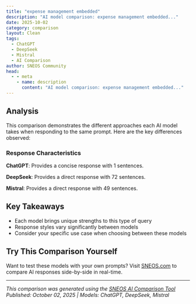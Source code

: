 ```yaml
---
title: "expense management embedded"
description: "AI model comparison: expense management embedded..."
date: 2025-10-02
category: comparison
layout: Clean
tags:
  - ChatGPT
  - DeepSeek
  - Mistral
  - AI Comparison
author: SNEOS Community
head:
  - - meta
    - name: description
      content: "AI model comparison: expense management embedded..."
---
```


<ChatComparison
  title="expense management embedded"
  prompt="expense management embedded"
  :responses='{
    "ChatGPT": "Error calling OpenAI API.",
    "DeepSeek": "Of course. \u0022Expense management embedded\u0022 is a powerful and growing trend in the B2B software and fintech space. Let\u0027s break down what it means, why it\u0027s important, and how it works.\n\n### What is Embedded Expense Management?\n\nIn simple terms, **embedded expense management** is the integration of expense tracking, corporate card issuance, reimbursement, and policy enforcement directly into a non-financial software platform.\n\nInstead of a business using a separate app like Expensify or Concur, they can manage all their expenses *within* the software they already use for their core operations.\n\n**The Core Idea:** Meet the user where they already are.\n\n---\n\n### Key Components of an Embedded Solution\n\nA fully-featured embedded expense management system typically includes:\n\n1.  **Embedded Corporate Cards:** The platform can issue physical or virtual cards to employees, with spend limits and merchant controls, directly through their interface.\n2.  **Expense Capture \u0026 Categorization:** Automated capture of receipts (via email parsing, mobile app photo, or OCR), and automatic categorization of transactions.\n3.  **Policy Enforcement:** Automated rules that flag out-of-policy spending *before* it happens (e.g., blocking transactions at certain merchants) or during submission (e.g., flagging overspent meals).\n4.  **Workflow \u0026 Approvals:** Built-in approval workflows that route expenses to the correct manager without leaving the parent platform.\n5.  **Reimbursement \u0026 Sync:** Seamless reimbursement for out-of-pocket expenses and automatic syncing of all expense data to the general ledger (e.g., QuickBooks, Xero, NetSuite).\n6.  **Reporting \u0026 Analytics:** Dashboards and reports that give insights into spending patterns, all within the native environment.\n\n---\n\n### Why is it Such a Big Deal? (The Value Proposition)\n\nEmbedding this functionality creates a seamless user experience and delivers immense value to three key groups:\n\n#### 1. For the End-User Business (The Customer)\n*   **Reduced Context Switching:** Employees and finance teams don\u0027t have to jump between multiple apps. This saves time and reduces frustration.\n*   **Increased Compliance:** When expense management is baked into the daily workflow, compliance is easier. Policy checks happen automatically, leading to fewer errors and better financial control.\n*   **Faster Reimbursements:** Streamlined workflows mean employees get paid back quicker.\n*   **Deeper Insights:** When expense data is connected to other operational data (e.g., projects, clients, departments), businesses gain powerful insights into profitability and spending efficiency.\n\n#### 2. For the Platform (The Company Doing the Embedding)\n*   **Increased Revenue:** This is a major new revenue stream via interchange fees from card issuance, SaaS fees for the expense module, or both.\n*   **Improved User Engagement \u0026 Stickiness:** By solving a critical pain point (finance), you make your platform indispensable. Users are less likely to churn when their spending, cards, and reimbursements are managed within your ecosystem.\n*   **Competitive Differentiation:** Offering a built-in financial operations stack is a powerful feature that sets you apart from competitors.\n*   **Deeper Data Insights:** You gain a more holistic view of your customer\u0027s business, allowing for better product development and personalized offerings.\n\n#### 3. For the Employee (The Spender)\n*   **Extreme Simplicity:** The process of spending, capturing receipts, and submitting reports becomes almost effortless. Mobile-first experiences make it easy on the go.\n*   **Real-time Visibility:** They can see their card balance, recent transactions, and reimbursement status at any time.\n*   **Fewer \u0022Gotchas\u0022:** Real-time policy warnings prevent them from accidentally breaking spending rules.\n\n---\n\n### How Does it Work Technically? (The \u0022How\u0022)\n\nPlatforms don\u0027t build this complex financial infrastructure from scratch. They partner with specialized **Embedded Finance (Embedded Fintech) providers** that offer this functionality via APIs.\n\n**The Process:**\n1.  **Partner Selection:** The platform chooses a provider like **Brex, Ramp, Stripe Issuing, or Treasury Prime**.\n2.  **API Integration:** The platform\u0027s developers integrate the provider\u0027s APIs into their application. This allows them to:\n    *   Programmatically issue cards.\n    *   Pull transaction data.\n    *   Push policy rules.\n    *   Initiate approvals and reimbursements.\n3.  **White-Labeled UI:** The provider often offers a pre-built, customizable UI component (a \u0022widget\u0022 or SDK) that the platform can embed seamlessly into its own user interface, maintaining brand consistency.\n4.  **Launch:** The feature is launched to customers as a native part of the platform.\n\n---\n\n### Real-World Examples\n\n*   **Ramp embedded in Rippling:** Rippling, an HR \u0026 IT platform, embeds Ramp\u0027s expense management and corporate cards directly into its employee management system. When you hire an employee in Rippling, you can instantly issue them a corporate card.\n*   **Brex embedded in SaaS Platforms:** Various SaaS companies use Brex\u0027s APIs to offer integrated expense management to their customers.\n*   **Stripe Issuing \u0026 Treasury:** A software platform can use Stripe\u0027s APIs to create a complete financial account for their users, including cards and expense management features.\n\n### Industries Where This is Thriving\n\n*   **SaaS \u0026 Vertical Software:** Project management, CRM, ERP, and construction management software.\n*   **Startup Ecosystems:** Platforms that serve startups can offer a full financial stack.\n*   **SMB-Focused Platforms:** Accounting software, business banking apps, and payment processors.\n*   **Freelancer Marketplaces:** To help freelancers and their clients manage project expenses.\n\n### Conclusion\n\n**Expense management embedded** is more than just a feature; it\u0027s a strategic move. It transforms a platform from a point solution into a central, integrated operating system for its customers\u0027 businesses. By solving the messy, time-consuming problem of expense management seamlessly, platforms drive revenue, increase loyalty, and create a significantly more valuable product.",
    "Mistral": "Expense management embedded within a system or application refers to the integration of expense tracking, reporting, and reimbursement functionalities directly into a broader platform. This can be particularly useful for businesses that want to streamline their financial processes and ensure that all expense-related activities are seamlessly managed within a single interface. Here are some key features and benefits of embedded expense management:\n\n### Key Features:\n\n1. **Expense Tracking**:\n   - **Automated Data Capture**: Use OCR (Optical Character Recognition) to automatically capture and categorize expenses from receipts.\n   - **Real-Time Updates**: Immediate updates on expenses as they occur, ensuring accurate and up-to-date financial records.\n\n2. **Approval Workflows**:\n   - **Customizable Approval Chains**: Define and automate approval processes based on company policies.\n   - **Notifications**: Automated notifications for approvers and employees to ensure timely processing.\n\n3. **Reporting and Analytics**:\n   - **Detailed Reports**: Generate detailed expense reports for auditing and compliance purposes.\n   - **Analytics Dashboards**: Visualize spending patterns and trends to make informed financial decisions.\n\n4. **Reimbursement Processing**:\n   - **Automated Reimbursements**: Integrate with payroll systems to automate the reimbursement process.\n   - **Compliance Checks**: Ensure that all expenses comply with company policies and regulatory requirements.\n\n5. **Integration Capabilities**:\n   - **Accounting Software Integration**: Seamless integration with popular accounting software like QuickBooks, Xero, or SAP.\n   - **Payment Gateways**: Integration with payment gateways for direct reimbursement.\n\n6. **User-Friendly Interface**:\n   - **Mobile Access**: Allow employees to submit expenses and managers to approve them via mobile devices.\n   - **Intuitive Design**: Easy-to-use interface for quick adoption and minimal training.\n\n### Benefits:\n\n1. **Efficiency**:\n   - **Reduced Manual Effort**: Automate repetitive tasks to reduce manual data entry and errors.\n   - **Faster Processing**: Streamline the approval and reimbursement process to save time.\n\n2. **Compliance**:\n   - **Policy Enforcement**: Ensure that all expenses adhere to company policies and regulatory standards.\n   - **Audit Trails**: Maintain detailed audit trails for transparency and accountability.\n\n3. **Cost Savings**:\n   - **Reduced Fraud**: Automated checks and balances to minimize fraudulent activities.\n   - **Optimized Spending**: Insights into spending patterns to identify areas for cost reduction.\n\n4. **Employee Satisfaction**:\n   - **Quick Reimbursements**: Faster processing times for reimbursements improve employee satisfaction.\n   - **Ease of Use**: User-friendly interfaces make it easier for employees to submit and track expenses.\n\n### Use Cases:\n\n1. **Corporate Travel**:\n   - Manage travel expenses, including flights, hotels, and meals, with real-time tracking and approval.\n\n2. **Project Management**:\n   - Track project-related expenses and allocate them to specific projects for accurate cost management.\n\n3. **Small Businesses**:\n   - Simplify expense management for small businesses with limited resources, ensuring compliance and efficiency.\n\n4. **Remote Work**:\n   - Manage expenses for remote employees, ensuring timely reimbursements and compliance with company policies.\n\n### Implementation Considerations:\n\n1. **Security**:\n   - Ensure robust security measures to protect sensitive financial data.\n\n2. **Scalability**:\n   - Choose a solution that can scale with the growth of the business.\n\n3. **Customization**:\n   - Opt for a system that allows for customization to fit specific business needs and workflows.\n\n4. **Support**:\n   - Ensure that the embedded solution comes with adequate support and training for smooth implementation.\n\nBy embedding expense management within a broader system, businesses can achieve greater efficiency, compliance, and cost savings, ultimately leading to better financial management and employee satisfaction."
  }'
  published-date="11:28"
/>

## Analysis

This comparison demonstrates the different approaches each AI model takes when responding to the same prompt. Here are the key differences observed:

### Response Characteristics

**ChatGPT**: Provides a concise response with 1 sentences. 

**DeepSeek**: Provides a direct response with 72 sentences. 

**Mistral**: Provides a direct response with 49 sentences. 

## Key Takeaways

- Each model brings unique strengths to this type of query
- Response styles vary significantly between models
- Consider your specific use case when choosing between these models

## Try This Comparison Yourself

Want to test these models with your own prompts? Visit [SNEOS.com](https://sneos.com) to compare AI responses side-by-side in real-time.

---

*This comparison was generated using the [SNEOS AI Comparison Tool](https://sneos.com)*
*Published: October 02, 2025 | Models: ChatGPT, DeepSeek, Mistral*

